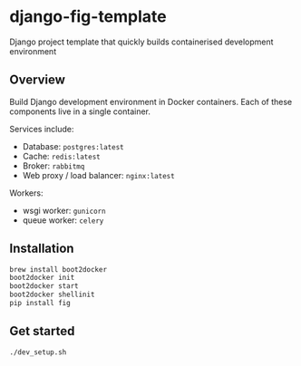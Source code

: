# django-fig-template
Django project template that quickly builds containerised development environment

## Overview
Build Django development environment in Docker containers. Each of these components live in a single container.

Services include:
- Database: `postgres:latest`
- Cache: `redis:latest`
- Broker: `rabbitmq`
- Web proxy / load balancer: `nginx:latest`

Workers:
- wsgi worker: `gunicorn`
- queue worker: `celery`

## Installation
```bash
brew install boot2docker
boot2docker init
boot2docker start
boot2docker shellinit
pip install fig
```

## Get started
```bash
./dev_setup.sh
```
